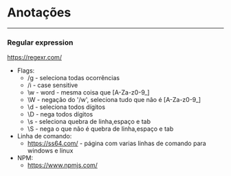 # Anotações
---

### Regular expression
https://regexr.com/

* Flags:
  * /g - seleciona todas ocorrências
  * /i - case sensitive
  * \w - word - mesma coisa que [A-Za-z0-9_]
  * \W - negação do '/w', seleciona tudo que não é [A-Za-z0-9_]
  * \d - seleciona todos dígitos
  * \D - nega todos dígitos
  * \s - seleciona quebra de linha,espaço e tab
  * \S - nega o que não é quebra de linha,espaço e tab
&nbsp;
* Linha de comando:
  * https://ss64.com/ - página com varias linhas de comando para windows e linux
&nbsp;
* NPM:
  * https://www.npmjs.com/